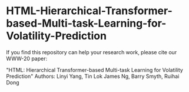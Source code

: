 # HTML-Hierarchical-Transformer-based-Multi-task-Learning-for-Volatility-Prediction


If you find this repository can help your research work, please cite our WWW-20 paper:

"HTML: Hierarchical Transformer-based Multi-task Learning for Volatility Prediction"
Authors: Linyi Yang, Tin Lok James Ng, Barry Smyth, Ruihai Dong
